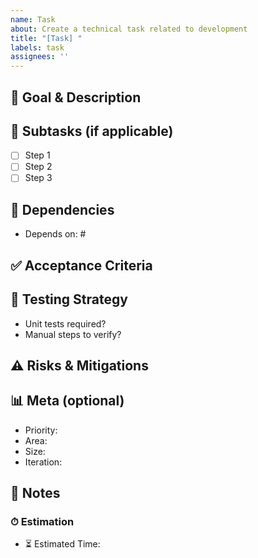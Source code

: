 ```yaml
---
name: Task
about: Create a technical task related to development
title: "[Task] "
labels: task
assignees: ''
---
```


## 🎯 Goal & Description
<!-- What needs to be done? Brief and clear description. -->

## 🧩 Subtasks (if applicable)
- [ ] Step 1
- [ ] Step 2
- [ ] Step 3

## 🔄 Dependencies
- Depends on: #<issue-number>

## ✅ Acceptance Criteria
<!-- Given / When / Then, or bullet points of conditions to meet -->

## 🧪 Testing Strategy
- Unit tests required? <!-- yes/no -->
- Manual steps to verify?

## ⚠️ Risks & Mitigations
<!-- Known risks, edge cases, rollbacks -->

## 📊 Meta (optional)
- Priority: <!-- P0 / P1 / P2 -->
- Area: <!-- Frontend / Backend / API / Infra / UX -->
- Size: <!-- 1 / 2 / 3 / 5 / 8 -->
- Iteration: <!-- Sprint X -->

## 💬 Notes
<!-- Additional context, links, designs, etc. -->

### ⏱ Estimation
- ⏳ Estimated Time: <!-- e.g., 2h, 1d -->
